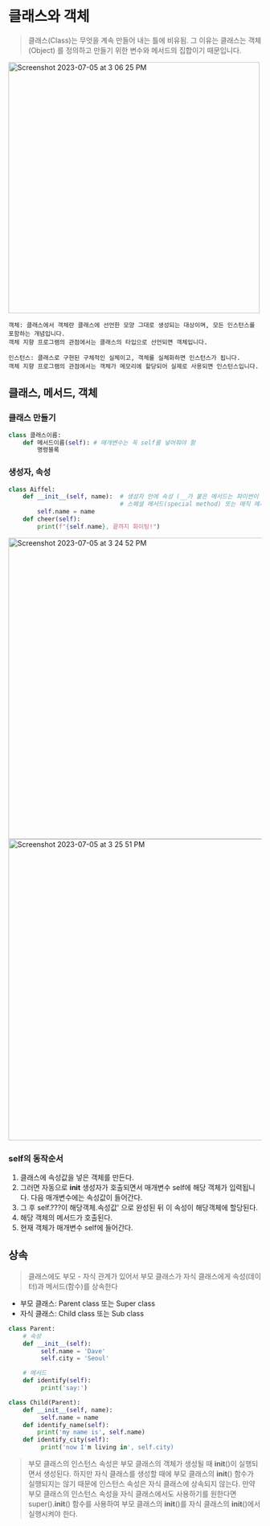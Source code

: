 # 클래스와 객체

> 클래스(Class)는 무엇을 계속 만들어 내는 틀에 비유됨.
> 그 이유는 클래스는 객체(Object) 를 정의하고 만들기 위한 변수와 메서드의 집합이기 때문입니다.


<img width="500" alt="Screenshot 2023-07-05 at 3 06 25 PM" src="https://github.com/LaVita337/DH_Log/assets/107906605/dd2c119d-fd33-4fcf-8f90-a4fa0296716d">

```
객체: 클래스에서 객체란 클래스에 선언한 모양 그대로 생성되는 대상이며, 모든 인스턴스를 포함하는 개념입니다.
객체 지향 프로그램의 관점에서는 클래스의 타입으로 선언되면 객체입니다.

인스턴스: 클래스로 구현된 구체적인 실체이고, 객체를 실체화하면 인스턴스가 됩니다.
객체 지향 프로그램의 관점에서는 객체가 메모리에 할당되어 실제로 사용되면 인스턴스입니다.
```

## 클래스, 메서드, 객체

### 클래스 만들기
```python
class 클래스이름:
    def 메서드이름(self): # 매개변수는 꼭 self를 넣어줘야 함
        명령블록
```

### 생성자, 속성
```python
class Aiffel:
    def __init__(self, name):  # 생성자 안에 속성 (__가 붙은 메서드는 파이썬이 자동으로 호출해주는 메서드로,
                               # 스페셜 메서드(special method) 또는 매직 메서드(magic method)라고 부름.
        self.name = name
    def cheer(self):
        print(f"{self.name}, 끝까지 화이팅!")
```


<img width="600" alt="Screenshot 2023-07-05 at 3 24 52 PM" src="https://github.com/LaVita337/DH_Log/assets/107906605/5b442cdf-a5e5-4c05-b4fe-8463d0f411b5">



<img width="600" alt="Screenshot 2023-07-05 at 3 25 51 PM" src="https://github.com/LaVita337/DH_Log/assets/107906605/04b619bb-b920-4d84-8b73-9e44e2ff34ae">


### self의 동작순서

1. 클래스에 속성값을 넣은 객체를 만든다.
2. 그러면 자동으로 __init__ 생성자가 호출되면서 매개변수 self에 해당 객체가 입력됩니다. 다음 매개변수에는 속성값이 들어간다.
3. 그 후 self.???이 해당객체.속성값' 으로 완성된 뒤 이 속성이 해당객체에 할당된다.
4. 해당 객체의 메서드가 호출된다.
5. 현재 객체가 매개변수 self에 들어간다.


## 상속

> 클래스에도 부모 - 자식 관계가 있어서 부모 클래스가 자식 클래스에게 속성(데이터)과 메서드(함수)를 상속한다

  - 부모 클래스: Parent class 또는 Super class
  - 자식 클래스: Child class 또는 Sub class

```python
class Parent: 
    # 속성
    def __init__(self):
         self.name = 'Dave'
         self.city = 'Seoul'

    # 메서드
    def identify(self):
         print('say:')

class Child(Parent):
    def __init__(self, name):
         self.name = name
    def identify_name(self):
        print('my name is', self.name)
    def identify_city(self):
         print('now I'm living in', self.city)
```


> 부모 클래스의 인스턴스 속성은 부모 클래스의 객체가 생성될 때 __init__()이 실행되면서 생성된다.
> 하지만 자식 클래스를 생성할 때에 부모 클래스의 __init__() 함수가 실행되지는 않기 때문에 인스턴스 속성은 자식 클래스에 상속되지 않는다.
> 만약 부모 클래스의 인스턴스 속성을 자식 클래스에서도 사용하기를 원한다면 super().__init__() 함수를 사용하여 부모 클래스의 __init__()를 자식 클래스의 __init__()에서 실행시켜야 한다.

